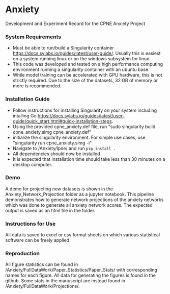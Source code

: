 # Anxiety
Development and Experiment Record for the CPNE Anxiety Project

### System Requirements

- Must be able to run/build a Singularity container https://docs.sylabs.io/guides/latest/user-guide/. Usually this is easiest on a system running linux or on the windows subsystem for linux.
- This code was developed and tested on a high performance computing environment running a singularity container with an ubuntu base. 
- While model training can be accelerated with GPU hardware, this is not strictly required. Due to the size of the datasets, 32 GB of memory or more is recommended.

### Installation Guide
- Follow instructions for installing Singularity on your system including intalling Go https://docs.sylabs.io/guides/latest/user-guide/quick_start.html#quick-installation-steps.
- Using the provided cpne_anxiety.def file, run "sudo singularity build cpne_anxiety.simg cpne_anxiety.def"
- initialize the singularity environment. For simple use cases, use "singularity run cpne_anxiety.simg -i"
- Navigate to /Anxiety/lpne/ and run `pip install .`
- All dependencies should now be installed
- It is expected that installation time should take less than 30 minutes on a desktop computer.

### Demo

A demo for projecting new datasets is shown in the Anxiety_Network_Projection folder as a jupyter notebook. This pipeline demonstrates how to generate network projections of the anxiety networks which was done to generate all anxiety network scores. The expected output is saved as an html file in the folder.

### Instructions for Use
All data is saved to excel or csv format sheets on which various statistical software can be freely applied.

### Reproduction
All figure statistics can be found in /Anxiety/FullDataWork/Paper_Statistics/Paper_Stats/ with corresponding names for each figure. All data for generating the figures is found in the github. Some stats in the manuscript are instead found in /Anxiety/FullDataWork/Projections/.
